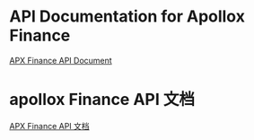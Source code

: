 # API Documentation for Apollox Finance

[APX Finance API Document](./apollox-finance-api.md)

# apollox Finance API 文档

[APX Finance API 文档](./apollox-finance-api_CN.md)

